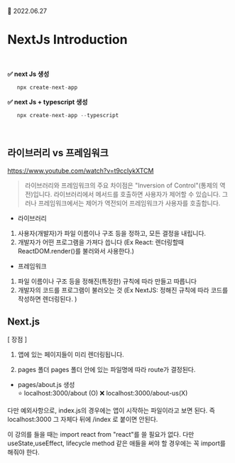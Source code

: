 📆 2022.06.27
# NextJs Introduction

</br>

<b> ✅ next Js 생성 </b> 


 ```javascript
    npx create-next-app 
 ```

<b> ✅ next Js +  typescript 생성 </b> 


 ```javascript
    npx create-next-app --typescript
 ```

</br>

## 라이브러리 vs 프레임워크
https://www.youtube.com/watch?v=t9ccIykXTCM

> 라이브러리와 프레임워크의 주요 차이점은 "Inversion of Control"(통제의 역전)입니다.
> 라이브러리에서 메서드를 호출하면 사용자가 제어할 수 있습니다.
> 그러나 프레임워크에서는 제어가 역전되어 프레임워크가 사용자를 호출합니다.

- 라이브러리

1. 사용자(개발자)가 파일 이름이나 구조 등을 정하고, 모든 결정을 내립니다.
2. 개발자가 어떤 프로그램을 가져다 씁니다 (Ex React: 렌더링할때 ReactDOM.render()를 불러와서 사용한다.)

- 프레임워크

1. 파일 이름이나 구조 등을 정해진(특정한) 규칙에 따라 만들고 따릅니다
2. 개발자의 코드를 프로그램이 불러오는 것 (Ex NextJS: 정해진 규칙에 따라 코드를 작성하면 렌더링된다. )

## Next.js

[ 장점 ]

1.  앱에 있는 페이지들이 미리 렌더링됩니다.

2.  pages 폴더
    pages 폴더 안에 있는 파일명에 따라 route가 결정된다.

- pages/about.js 생성  
  ⭐ localhost:3000/about (O)
  ❌ localhost:3000/about-us(X)

다만 예외사항으로, index.js의 경우에는 앱이 시작하는 파일이라고 보면 된다.
즉 localhost:3000 그 자체다 뒤에 /index 로 붙이면 안된다.

이 강의를 들을 때는 import react from "react"를 쓸 필요가 없다.
다만 useState,useEffect, lifecycle method 같은 애들을 써야 할 경우에는 꼭 import를 해줘야 한다.
